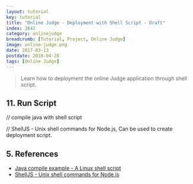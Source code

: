 ```yaml
---
layout: tutorial
key: tutorial
title: "Online Judge - Deployment with Shell Script - Draft"
index: 2842
category: onlinejudge
breadcrumb: [Tutorial, Project, Online Judge]
image: online-judge.png
date: 2017-03-13
postdate: 2018-04-28
tags: [Online Judge]
---
```


> Learn how to deployment the online Judge application through shell script.



## 11. Run Script
// compile java with shell script

// ShellJS - Unix shell commands for Node.js, Can be used to create deployment script.



## 5. References
* [Java compile example - A Linux shell script](https://alvinalexander.com/blog/post/java/unix-shell-script-i-use-for-compiling-java-programs)
* [ShellJS - Unix shell commands for Node.js](https://www.npmjs.com/package/shelljs)

